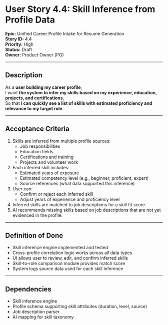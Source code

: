 # User Story 4.4: Skill Inference from Profile Data

**Epic:** Unified Career Profile Intake for Resume Generation  
**Story ID:** 4.4  
**Priority:** High  
**Status:** Draft  
**Owner:** Product Owner (PO)

---

## Description

As a **user building my career profile**,  
I want **the system to infer my skills based on my experience, education, projects, and certifications**,  
So that **I can quickly see a list of skills with estimated proficiency and relevance to my target role**.

---

## Acceptance Criteria

1. Skills are inferred from multiple profile sources:
   - Job responsibilities
   - Education fields
   - Certifications and training
   - Projects and volunteer work
2. Each inferred skill includes:
   - Estimated years of exposure
   - Estimated competency level (e.g., beginner, proficient, expert)
   - Source references (what data supported this inference)
3. User can:
   - Confirm or reject each inferred skill
   - Adjust years of experience and proficiency level
4. Inferred skills are matched to job descriptions for a skill fit score.
5. AI recommends missing skills based on job descriptions that are not yet evidenced in the profile.

---

## Definition of Done

- Skill inference engine implemented and tested
- Cross-profile correlation logic works across all data types
- UI allows user to review, edit, and confirm inferred skills
- Skill-to-role comparison module provides match score
- System logs source data used for each skill inference

---

## Dependencies

- Skill inference engine  
- Profile schema supporting skill attributes (duration, level, source)  
- Job description parser  
- AI mapping for skill taxonomy
